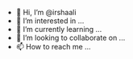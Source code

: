 - 👋 Hi, I’m @irshaali
- 👀 I’m interested in ...
- 🌱 I’m currently learning ...
- 💞️ I’m looking to collaborate on ...
- 📫 How to reach me ...

<!---
irshaali/irshaali is a ✨ special ✨ repository because its `README.md` (this file) appears on your GitHub profile.
You can click the Preview link to take a look at your changes.
--->
